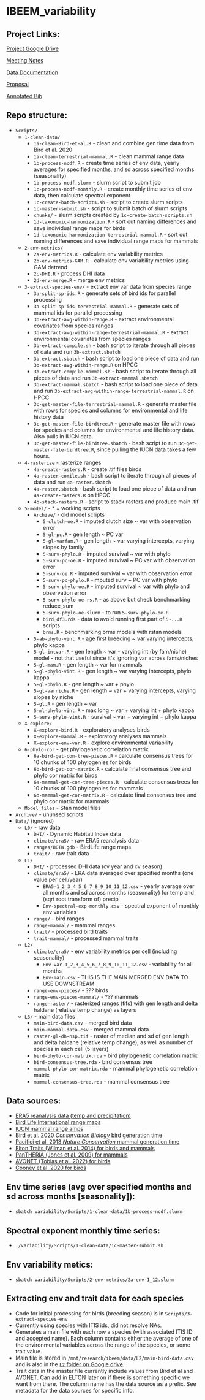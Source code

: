 # IBEEM_variability

## Project Links:

[Project Google Drive](https://drive.google.com/drive/u/1/folders/1hnJP1CRZQSph2M2cIhCEwvujxFOhfM0k)

[Meeting Notes](https://docs.google.com/document/d/1ix5mSCbO7rRCj2juQN04UeabejayMgcYT0-yo08uSZ0/edit)

[Data Documentation](https://docs.google.com/document/d/13Hn0klwabOQzdfCg1W-FIF00j1t_YgT40v-99Fhkt3Y/edit)

[Proposal](https://drive.google.com/file/d/1K0jelDSM3ZlyHDlNI3SRYAbzlrS0hpiU/view?usp=share_link)

[Annotated Bib](https://docs.google.com/document/d/1fn3lzU2IUtvY7Go_O7An_6JLgPk7Zc-OKLlNQYgOq48/edit)


## Repo structure:
* `Scripts/`
  * `1-clean-data/`
    * `1a-clean-Bird-et-al.R` - clean and combine gen time data from Bird et al. 2020
    * `1a-clean-terrestrial-mammal.R` - clean mammal range data 
    * `1b-process-ncdf.R` - create time series of env data, yearly averages for specified months, and sd across specified months (seasonality)
    * `1b-process-ncdf.slurm` - slurm script to submit job
    * `1c-process-ncdf-monthly.R` - create monthly time series of env data, then calculate spectral exponent
    * `1c-create-batch-scripts.sh` - script to create slurm scripts
    * `1c-master-submit.sh` - script to submit batch of slurm scripts
    * `chunks/` - slurm scripts created by `1c-create-batch-scripts.sh`
    * `1d-taxonomic-harmonization.R` - sort out naming differences and save individual range maps for birds
    * `1d-taxonomic-harmonization-terrestrial-mammal.R` - sort out naming differences and save individual range maps for mammals
  * `2-env-metrics/`
    * `2a-env-metrics.R` - calculate env variability metrics
    * `2b-env-metrics-GAM.R` - calculate env variability metrics using GAM detrend
    * `2c-DHI.R` - process DHI data
    * `2d-env-merge.R` - merge env metrics
  * `3-extract-species-env/` - extract env var data from species range
    * `3a-split-sp-ids.R` - generate sets of bird ids for parallel processing
    * `3a-split-sp-ids-terrestrial-mammal.R` - generate sets of mammal ids for parallel processing
    * `3b-extract-avg-within-range.R` - extract environmental covariates from species ranges
    * `3b-extract-avg-within-range-terrestrial-mammal.R` - extract environmental covariates from species ranges
    * `3b-extract-compile.sh` - bash script to iterate through all pieces of data and run `3b-extract.sbatch`
    * `3b-extract.sbatch` - bash script to load one piece of data and run `3b-extract-avg-within-range.R` on HPCC
    * `3b-extract-compile-mammal.sh` - bash script to iterate through all pieces of data and run `3b-extract-mammal.sbatch`
    * `3b-extract-mammal.sbatch` - bash script to load one piece of data and run `3b-extract-avg-within-range-terrestrial-mammal.R` on HPCC
    * `3c-get-master-file-terrestrial-mammal.R` - generate master file with rows for species and columns for environmental and life history data
    * `3c-get-master-file-birdtree.R` - generate master file with rows for species and columns for environmental and life history data. Also pulls in IUCN data.
    + `3c-get-master-file-birdtree.sbatch` - bash script to run `3c-get-master-file-birdtree.R`, since pulling the IUCN data takes a few hours.
  * `4-rasterize` - rasterize ranges
    * `4a-create-rasters.R` - create .tif files birds
    * `4a-raster-comile.sh` - bash script to iterate through all pieces of data and run `4a-raster.sbatch`
    * `4a-raster.sbatch` - bash script to load one piece of data and run `4a-create-rasters.R` on HPCC
    * `4b-stack-rasters.R` - script to stack rasters and produce main .tif
  * `5-model/` - * = working scripts
    * `Archive/` - old model scripts
      * `5-clutch-oe.R` - imputed clutch size ~ var with observation error
      * `5-gl-pc.R` - gen length ~ PC var
      * `5-gl-varfam.R` - gen length ~ var varying intercepts, varying slopes by family  
      * `5-surv-phylo.R` - imputed survival ~ var with phylo
      * `5-surv-pc-oe.R` - imputed survival ~ PC var with observation error
      * `5-surv-oe.R` - imputed survival ~ var with observation error
      * `5-surv-pc-phylo.R` -imputed surv ~ PC var with phylo
      * `5-surv-phylo-oe.R` - imputed survival ~ var with phylo and observation error  
      * `5-surv-phylo-oe-rs.R` - as above but check benchmarking reduce_sum
      * `5-surv-phylo-oe.slurm` - to run `5-surv-phylo-oe.R`  
      * `bird_df3.rds` - data to avoid running first part of `5-...R` scripts
      * `brms.R` - benchmarking brms models with rstan models
    * `5-ab-phylo-vint.R` - age first breeding ~ var varying intercepts, phylo kappa
    * `5-gl-intvar.R` - gen length ~ var - varying int (by fam/niche) model - not that useful since it's ignoring var across fams/niches
    * `5-gl-mam.R` - gen length ~ var for mammals
    * `5-gl-phylo-vint.R` - gen length ~ var varying intercepts, phylo kappa
    * `5-gl-phylo.R` - gen length ~ var + phylo
    * `5-gl-varniche.R` - gen length ~ var + varying intercepts, varying slopes by niche
    * `5-gl.R` - gen length ~ var
    * `5-ml-phylo-vint.R` - max long ~ var + varying int + phylo kappa
    * `5-surv-phylo-vint.R` - survival ~ var + varying int + phylo kappa
  * `X-explore/`
    * `X-explore-bird.R` - exploratory analyses birds
    * `X-explore-mammal.R` - exploratory analyses mammals
    * `X-explore-env-var.R` - explore environmental variability
  * `6-phylo-cor` - get phylogenetic correlation matrix
    * `6a-bird-get-con-tree-pieces.R` - calculate consensus trees for 10 chunks of 100 phylogenies for birds
    * `6b-bird-get-cor-matrix.R` - calculate final consensus tree and phylo cor matrix for birds 
    * `6a-mammal-get-con-tree-pieces.R` - calculate consensus trees for 10 chunks of 100 phylogenies for mammals
    * `6b-mammal-get-cor-matrix.R` - calculate final consensus tree and phylo cor matrix for mammals 
  * `Model_files` - Stan model files
* `Archive/` - ununsed scripts  
* `Data/` (ignored)
  * `L0/` - raw data
    * `DHI/` - Dynamic Habitati Index data
    * `climate/era5/` - raw ERA5 reanalysis data
    * `ranges/BOTW.gdb` - BirdLife range maps
    * `trait/` - raw trait data
  * `L1/`
    * `DHI/` - processed DHI data (cv year and cv season)
    * `climate/era5/` - ERA data averaged over specified months (one value per cell/year)
      * `ERA5-1_2_3_4_5_6_7_8_9_10_11_12.csv` - yearly average over all months and sd across months (seasonality) for temp and (sqrt root transform of) precip
      * `Env-spectral-exp-monthly.csv` - spectral exponent of monthly env variables
    * `range/` - bird ranges
    * `range-mammal/` - mammal ranges
    * `trait/` - processed bird traits
    * `trait-mammal/` - processed mammal traits
  * `L2/`
    * `climate/era5/` - env variability metrics per cell (including seasonality)
      * `Env-var-1_2_3_4_5_6_7_8_9_10_11_12.csv` - variability for all months
      * `Env-main.csv` - THIS IS THE MAIN MERGED ENV DATA TO USE DOWNSTREAM
    * `range-env-pieces/` - ??? birds
    * `range-env-pieces-mammal/` - ??? mammals
    * `range-raster/` - rasterized ranges (tifs) with gen length and delta haldane (relative temp change) as layers
  * `L3/` - main data files
    * `main-bird-data.csv` - merged bird data
    * `main-mammal-data.csv` - merged mammal data
    * `raster-gl-dh-nsp.tif` - raster of median and sd of gen length and delta haldane (relative temp change), as well as number of species in each cell (5 layers)
    * `bird-phylo-cor-matrix.rda` - bird phylogenetic correlation matrix
    + `bird-consensus-tree.rda` - bird consensus tree
    * `mammal-phylo-cor-matrix.rda` - mammal phylogenetic correlation matrix
    + `mammal-consensus-tree.rda` - mammal consensus tree


## Data sources:
* [ERA5 reanalysis data (temp and precipitation)](https://rda.ucar.edu/datasets/ds633.1/)
* [Bird Life International range maps](http://datazone.birdlife.org/species/requestdis)
* [IUCN mammal range amps](https://www.iucnredlist.org/resources/spatial-data-download)
* [Bird et al. 2020 *Conservation Biology* bird generation time](https://conbio.onlinelibrary.wiley.com/doi/10.1111/cobi.13486)
* [Pacifici et al. 2013 *Nature Conservation* mammal generation time](https://natureconservation.pensoft.net/article/1343/download/pdf/)
* [Elton Traits (Wilman et al. 2014) for birds and mammals](https://esajournals.onlinelibrary.wiley.com/doi/10.1890/13-1917.1)
* [PanTHERIA (Jones et al. 2009) for mammals](https://esajournals.onlinelibrary.wiley.com/doi/abs/10.1890/08-1494.1)
* [AVONET (Tobias et al. 2022) for birds](https://onlinelibrary.wiley.com/doi/full/10.1111/ele.13898)
* [Cooney et al. 2020 for birds](https://www.nature.com/articles/s41467-020-16257-x)

## Env time series (avg over specified months and sd across months [seasonality]):
* `sbatch variability/Scripts/1-clean-data/1b-process-ncdf.slurm`

## Spectral exponent monthly time series:
* `./variability/Scripts/1-clean-data/1c-master-submit.sh`

## Env variability metics:
* `sbatch variability/Scripts/2-env-metrics/2a-env-1_12.slurm`

## Extracting env and trait data for each species
+ Code for initial processing for birds (breeding season) is in `Scripts/3-extract-species-env`
+ Currently using species with ITIS ids, did not resolve NAs. 
+ Generates a main file with each row a species (with associated ITIS ID and accepted name). Each column contains either the average of one of the environmental variables across the range of the species, or some trait value. 
+ Main file is stored in `/mnt/research/ibeem/data/L2/main-bird-data.csv` and is also in the [`L2` folder on Google drive](https://drive.google.com/drive/folders/1c4dF8AEgOf7zvVUd5GTUT7vzj5hoLuGj). 
+ Trait data in the master file currently include values from Bird et al and AVONET. Can add in ELTON later on if there is something specific we want from there. The column name has the data source as a prefix. See metadata for the data sources for specific info.


